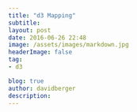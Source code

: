 ```yaml
---
title: "d3 Mapping"
subtitle:
layout: post
date: 2016-06-26 22:48
image: /assets/images/markdown.jpg
headerImage: false
tag:
- d3

blog: true
author: davidberger
description:    
---
```





<div class="circle_div"></div>


<script src="https://d3js.org/d3.v3.min.js"></script>
<script>

var svgContainer = d3.select(".circle_div").append("svg")
                                   .attr("width", 200)
                                     .attr("height", 200);


 var circle = svgContainer.append("circle")
                         .attr("cx", 30)
                       .attr("cy", 30)
                      .attr("r", 20);

